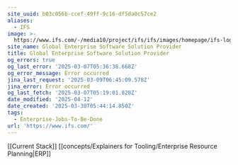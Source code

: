 ```yaml
---
site_uuid: b03c056b-ccef-49ff-9c16-df5da0c57ce2
aliases:
  - IFS
image: >-
  https://www.ifs.com/-/media10/project/ifs/ifs/images/homepage/ifs-logo-2021-background.jpg
site_name: Global Enterprise Software Solution Provider
title: Global Enterprise Software Solution Provider
og_errors: true
og_last_error: '2025-03-07T05:36:38.668Z'
og_error_message: Error occurred
jina_last_request: '2025-03-09T06:45:09.578Z'
jina_error: Error occurred
og_last_fetch: '2025-03-07T05:19:01.828Z'
date_modified: '2025-04-12'
date_created: '2025-03-30T05:44:14.850Z'
tags:
  - Enterprise-Jobs-To-Be-Done
url: 'https://www.ifs.com/'
---
```





















































[[Current Stack]]
[[concepts/Explainers for Tooling/Enterprise Resource Planning|ERP]]

